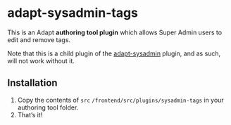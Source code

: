 # adapt-sysadmin-tags

This is an Adapt **authoring tool plugin** which allows Super Admin users to edit and remove tags.

Note that this is a child plugin of the [adapt-sysadmin](https://github.com/taylortom/adapt-sysadmin/) plugin, and as such, will not work without it.

## Installation

1. Copy the contents of `src` `/frontend/src/plugins/sysadmin-tags` in your authoring tool folder.
2. That’s it!
